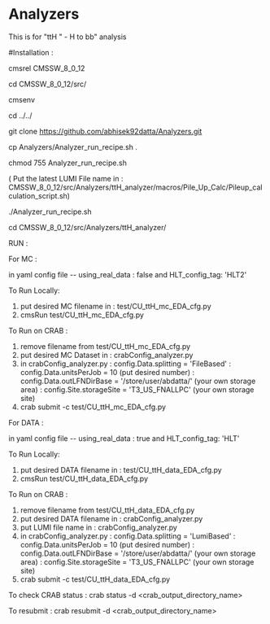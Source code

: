 # Analyzers

This is for "ttH " -  H to bb" analysis

#Installation :

cmsrel CMSSW_8_0_12

cd CMSSW_8_0_12/src/

cmsenv

cd ../../

git clone https://github.com/abhisek92datta/Analyzers.git

cp Analyzers/Analyzer_run_recipe.sh .

chmod 755 Analyzer_run_recipe.sh

( Put the latest LUMI File name in : CMSSW_8_0_12/src/Analyzers/ttH_analyzer/macros/Pile_Up_Calc/Pileup_calculation_script.sh)

./Analyzer_run_recipe.sh

cd CMSSW_8_0_12/src/Analyzers/ttH_analyzer/

RUN :

For MC :

in yaml config file -- using_real_data : false and HLT_config_tag: 'HLT2'

To Run Locally:

1. put desired MC filename in : test/CU_ttH_mc_EDA_cfg.py
2. cmsRun test/CU_ttH_mc_EDA_cfg.py 

To Run on CRAB :

1. remove filename from test/CU_ttH_mc_EDA_cfg.py
2. put desired MC Dataset in : crabConfig_analyzer.py
3. in crabConfig_analyzer.py : config.Data.splitting = 'FileBased'
                             : config.Data.unitsPerJob = 10  (put desired number)
                             : config.Data.outLFNDirBase = '/store/user/abdatta/' (your own storage area)
                             : config.Site.storageSite = 'T3_US_FNALLPC' (your own storage site)
4. crab submit -c test/CU_ttH_mc_EDA_cfg.py

For DATA :

in yaml config file -- using_real_data : true and HLT_config_tag: 'HLT'

To Run Locally:

1. put desired DATA filename in : test/CU_ttH_data_EDA_cfg.py
2. cmsRun test/CU_ttH_data_EDA_cfg.py 

To Run on CRAB :

1. remove filename from test/CU_ttH_data_EDA_cfg.py
2. put desired DATA filename in : crabConfig_analyzer.py
3. put LUMI file name in : crabConfig_analyzer.py
4. in crabConfig_analyzer.py : config.Data.splitting = 'LumiBased'
                             : config.Data.unitsPerJob = 10  (put desired number)
                             : config.Data.outLFNDirBase = '/store/user/abdatta/' (your own storage area)
                             : config.Site.storageSite = 'T3_US_FNALLPC' (your own storage site)
5. crab submit -c test/CU_ttH_data_EDA_cfg.py

To check CRAB status :
crab status -d \<crab_output_directory_name\>

To resubmit :
crab resubmit -d \<crab_output_directory_name\>



